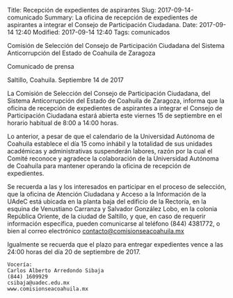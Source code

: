 Title: Recepción de expedientes de aspirantes
Slug: 2017-09-14-comunicado
Summary: La oficina de recepción de expedientes de aspirantes a integrar el Consejo de Participación Ciudadana.
Date: 2017-09-14 12:40
Modified: 2017-09-14 12:40
Tags: comunicados


Comisión de Selección del Consejo de Participación Ciudadana del Sistema Anticorrupción del Estado de Coahuila de Zaragoza

Comunicado de prensa

Saltillo, Coahuila. Septiembre 14 de 2017

La Comisión de Selección del Consejo de Participación Ciudadana, del Sistema Anticorrupción del Estado de Coahuila de Zaragoza, informa que la oficina de recepción de expedientes de aspirantes a integrar el Consejo de Participación Ciudadana estará abierta este viernes 15 de septiembre en el horario habitual de 8:00 a 14:00 horas.

Lo anterior, a pesar de que el calendario de la Universidad Autónoma de Coahuila establece el día 15 como inhábil y la totalidad de sus unidades académicas y administrativas suspenderán labores, razón por la cual el Comité reconoce y agradece la colaboración de la Universidad Autónoma de Coahuila para mantener operando la oficina de recepción de expedientes.

Se recuerda a las y los interesados en participar en el proceso de selección, que la oficina de Atención Ciudadana y Acceso a la Información de la UAdeC está ubicada en la planta baja del edificio de la Rectoría, en la esquina de Venustiano Carranza y Salvador González Lobo, en la colonia República Oriente, de la ciudad de Saltillo, y que, en caso de requerir información específica, pueden comunicarse al teléfono (844) 4381772, o bien al correo electrónico contacto@comisionseacoahuila.mx

Igualmente se recuerda que el plazo para entregar expedientes vence a las 24:00 horas del día 20 de septiembre de 2017.

    Vocería:
    Carlos Alberto Arredondo Sibaja
    (844) 1609929
    csibaja@uadec.edu.mx
    www.comisionseacoahuila.mx
